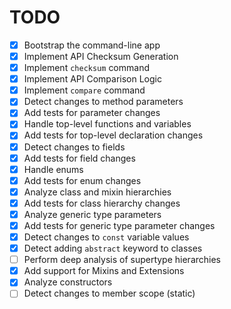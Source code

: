 # TODO

- [x] Bootstrap the command-line app
- [x] Implement API Checksum Generation
- [x] Implement `checksum` command
- [x] Implement API Comparison Logic
- [x] Implement `compare` command
- [x] Detect changes to method parameters
- [x] Add tests for parameter changes
- [x] Handle top-level functions and variables
- [x] Add tests for top-level declaration changes
- [x] Detect changes to fields
- [x] Add tests for field changes
- [x] Handle enums
- [x] Add tests for enum changes
- [x] Analyze class and mixin hierarchies
- [x] Add tests for class hierarchy changes
- [x] Analyze generic type parameters
- [x] Add tests for generic type parameter changes
- [x] Detect changes to `const` variable values
- [x] Detect adding `abstract` keyword to classes
- [ ] Perform deep analysis of supertype hierarchies
- [x] Add support for Mixins and Extensions
- [x] Analyze constructors
- [ ] Detect changes to member scope (static)
